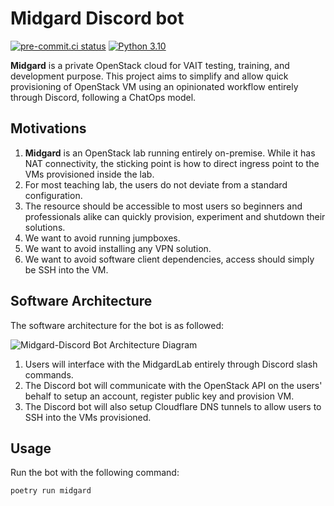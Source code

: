 # Midgard Discord bot

[![pre-commit.ci status](https://results.pre-commit.ci/badge/github/nqngo/midgard-discord/main.svg)](https://results.pre-commit.ci/latest/github/nqngo/midgard-discord/main) [![Python 3.10](https://img.shields.io/badge/python-3.10-blue.svg)](https://www.python.org/downloads/release/python-310/)

**Midgard** is a private OpenStack cloud for VAIT testing, training, and development purpose. This project aims to simplify and allow quick provisioning of OpenStack VM using an opinionated workflow entirely through Discord, following a ChatOps model.

## Motivations
1. **Midgard** is an OpenStack lab running entirely on-premise. While it has NAT connectivity, the sticking point is how to direct ingress point to the VMs provisioned inside the lab.
2. For most teaching lab, the users do not deviate from a standard configuration.
3. The resource should be accessible to most users so beginners and professionals alike can quickly provision, experiment and shutdown their solutions.
4. We want to avoid running jumpboxes.
5. We want to avoid installing any VPN solution.
6. We want to avoid software client dependencies, access should simply be SSH into the VM.

## Software Architecture

The software architecture for the bot is as followed:

![Midgard-Discord Bot Architecture Diagram](https://www.plantuml.com/plantuml/svg/JL3BJiGm3BpxAwpUMUxLgbgn2pVWWFY0D76hgcsySX8u8FvzxJwadZAUcOwdlgJi99Tv0i_pdIF5ZDNx47eduOLpXIvXondyn2NWRKYU9HWPLWYRydcdg55-D8ttOHEhgptTv8JmW_8loxW4-mwSpopudKYCAFf2v41OlOQUlaX-I1PhO3-gvmyG3qMlRvXBZ3IPPuFm3y5brxgaARSDhHaj0DWAF3yr-m_KECHCeZtIhgdekrhtQ9pHcnFFfrDZnwZnUROB6QLbPXT30ygheR4b1XMjTPQSRkYB4ApCckExutWusVBraQbHDxYUK2Xn4Ky9BXH3cQS7)

1. Users will interface with the MidgardLab entirely through Discord slash commands.
2. The Discord bot will communicate with the OpenStack API on the users' behalf to setup an account, register public key and provision VM.
3. The Discord bot will also setup Cloudflare DNS tunnels to allow users to SSH into the VMs provisioned.

## Usage

Run the bot with the following command:

```bash
poetry run midgard
```
